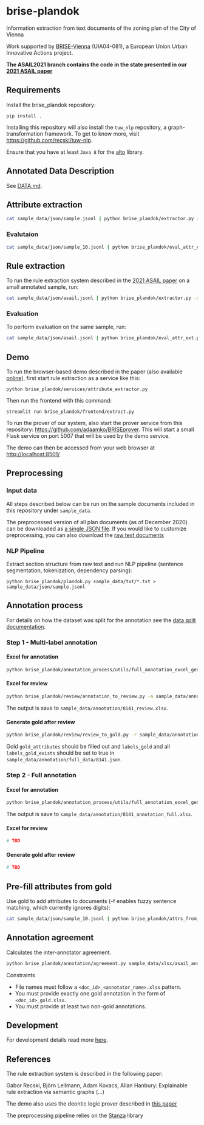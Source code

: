 # brise-plandok

Information extraction from text documents of the zoning plan of the City of Vienna

Work supported by [BRISE-Vienna](https://smartcity.wien.gv.at/en/brise/) (UIA04-081), a European Union Urban Innovative Actions project.

__The ASAIL2021 branch contains the code in the state presented in our [2021 ASAIL paper](#references)__

## Requirements

Install the brise_plandok repository:

```
pip install .
```

Installing this repository will also install the `tuw_nlp` repository, a graph-transformation framework. To get to know more, visit https://github.com/recski/tuw-nlp.

Ensure that you have at least `Java 8` for the [alto](https://github.com/coli-saar/alto) library.


## Annotated Data Description

See [DATA.md](./DATA.md).

## Attribute extraction

```bash
cat sample_data/json/sample.jsonl | python brise_plandok/extractor.py > output/sample_attr.jsonl
```

### Evalutaion

```bash
cat sample_data/json/sample_10.jsonl | python brise_plandok/eval_attr_ext.py
```

## Rule extraction

To run the rule extraction system described in the [2021 ASAIL paper](#references) on a small annotated sample, run:

```bash
cat sample_data/json/asail.jsonl | python brise_plandok/extractor.py -r > output/asail_rules.jsonl
```

### Evaluation

To perform evaluation on the same sample, run:

```bash
cat sample_data/json/asail.jsonl | python brise_plandok/eval_attr_ext.py -r
```

## Demo

To run the browser-based demo described in the paper (also available [online](https://ir-group.ec.tuwien.ac.at/brise-extract)), first start rule extraction as a service like this:

```
python brise_plandok/services/attribute_extractor.py
```

Then run the frontend with this command:

```
streamlit run brise_plandok/frontend/extract.py
```

To run the prover of our system, also start the prover service from this repository: https://github.com/adaamko/BRISEprover. This will start a small Flask service on port 5007 that will be used by the demo service.

The demo can then be accessed from your web browser at [http://localhost:8501/](http://localhost:8501/)

## Preprocessing

### Input data

All steps described below can be run on the sample documents included in this repository under `sample_data`.

The preprocessed version of all plan documents (as of December 2020) can be
downloaded as [a single JSON file](https://url.tuwien.at/ndnre). If you would like
to customize preprocessing, you can also download the [raw text documents](https://url.tuwien.at/eydmo)

### NLP Pipeline

Extract section structure from raw text and run NLP pipeline (sentence segmentation, tokenization, dependency parsing):

```
python brise_plandok/plandok.py sample_data/txt/*.txt > sample_data/json/sample.jsonl
```

## Annotation process

For details on how the dataset was split for the annotation see the [data split documentation](brise_plandok/annotation_process/documentation.md).

### Step 1 - Multi-label annotation

#### Excel for annotation

<!-- todo -->

```bash
python brise_plandok/annotation_process/utils/full_annotation_excel_generator.py -d sample_data/annotation/full_data/8141.json -o sample_data/annotation/8141_annotation_phase2.xlsx
```

#### Excel for review

```bash
python brise_plandok/review/annotation_to_review.py -a sample_data/annotation/01/phase1/upload/8141.xlsx sample_data/annotation/02/phase1/upload/8141.xlsx -d sample_data/annotation/full_data/8141.json -g data/train/ -of sample_data/annotation/8141_review.xlsx -r
```
The output is save to `sample_data/annotation/8141_review.xlsx`.

#### Generate gold after review

```bash
python brise_plandok/review/review_to_gold.py -r sample_data/annotation/8141_review.xlsx -d sample_data/annotation/full_data/8141.json -g sample_data/annotation/full_data
```

Gold `gold_attributes` should be filled out and `labels_gold` and all `labels_gold_exists` should be set to true in `sample_data/annotation/full_data/8141.json`.

### Step 2 - Full annotation

#### Excel for annotation

```bash
python brise_plandok/annotation_process/utils/full_annotation_excel_generator.py -d sample_data/annotation/full_data/8141.json -o sample_data/annotation/8141_annotation_full.xlsx
```
The output is save to `sample_data/annotation/8141_annotation_full.xlsx`.

#### Excel for review

```bash
# TBD
```

#### Generate gold after review

```bash
# TBD
```

## Pre-fill attributes from gold

<!-- # Todo -->

Use gold to add attributes to documents (-f enables fuzzy sentence matching, which currently ignores digits):

```bash
cat sample_data/json/sample_10.jsonl | python brise_plandok/attrs_from_gold.py -g brise_plandok/review/output -f > sample_data/json/sample_10_prefilled.jsonl
```

## Annotation agreement

Calculates the inter-annotator agreement.

```bash
python brise_plandok/annotation/agreement.py sample_data/xlsx/asail_annot1.xlsx sample_data/xlsx/asail_annot2.xlsx sample_data/xlsx/asail_gold.xlsx
```
Constraints

- File names must follow a `<doc_id>_<annotator_name>.xlsx` pattern.
- You must provide exactly one gold annotation in the form of `<doc_id>_gold.xlsx`.
- You must provide at least two non-gold annotations.

## Development

For development details read more [here](./DEVELOPMENT.md).

## References

The rule extraction system is described in the following paper:

Gabor Recski, Björn Lellmann, Adam Kovacs, Allan Hanbury: Explainable rule extraction via semantic graphs (...)

The demo also uses the deontic logic prover described in [this paper](http://www.collegepublications.co.uk/DEON/submission%20Ciabattoni%20Lellmann.pdf)

The preprocessing pipeline relies on the [Stanza](https://stanfordnlp.github.io/stanza/#citing-stanza-in-papers) library
